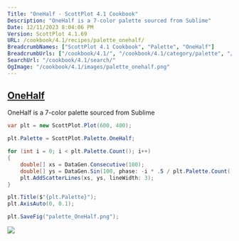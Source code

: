 ```yaml
---
Title: "OneHalf - ScottPlot 4.1 Cookbook"
Description: "OneHalf is a 7-color palette sourced from Sublime"
Date: 12/11/2023 8:04:06 PM
Version: ScottPlot 4.1.69
URL: /cookbook/4.1/recipes/palette_onehalf/
BreadcrumbNames: ["ScottPlot 4.1 Cookbook", "Palette", "OneHalf"]
BreadcrumbUrls: ["/cookbook/4.1/", "/cookbook/4.1/category/palette", "/cookbook/4.1/recipes/palette_onehalf/"]
SearchUrl: "/cookbook/4.1/search/"
OgImage: "/cookbook/4.1/images/palette_onehalf.png"
---
```


<h2><a href='/cookbook/4.1/recipes/palette_onehalf/'>OneHalf</a></h2>

OneHalf is a 7-color palette sourced from Sublime

```cs
var plt = new ScottPlot.Plot(600, 400);

plt.Palette = ScottPlot.Palette.OneHalf;

for (int i = 0; i < plt.Palette.Count(); i++)
{
    double[] xs = DataGen.Consecutive(100);
    double[] ys = DataGen.Sin(100, phase: -i * .5 / plt.Palette.Count());
    plt.AddScatterLines(xs, ys, lineWidth: 3);
}

plt.Title($"{plt.Palette}");
plt.AxisAuto(0, 0.1);

plt.SaveFig("palette_OneHalf.png");
```

<img src='../../images/palette_onehalf.png' class='d-block mx-auto my-5' />


